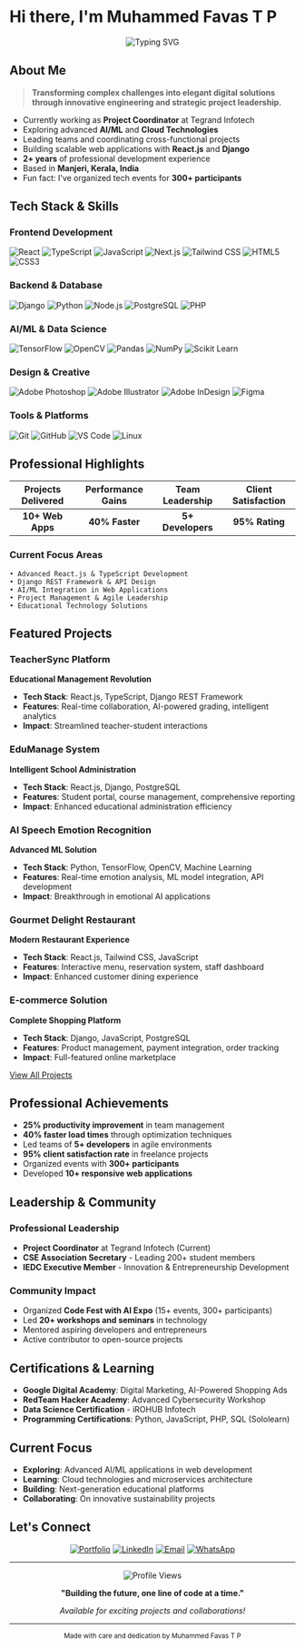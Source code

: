 # Hi there, I'm Muhammed Favas T P

<div align="center">
  <img src="https://readme-typing-svg.herokuapp.com?font=Fira+Code&size=28&duration=3000&pause=1000&color=2E9EFF&center=true&vCenter=true&width=600&lines=Project+Coordinator;Full-Stack+Developer;AI%2FML+Enthusiast;Creative+Problem+Solver" alt="Typing SVG" />
</div>

## About Me

> **Transforming complex challenges into elegant digital solutions through innovative engineering and strategic project leadership.**

- Currently working as **Project Coordinator** at Tegrand Infotech
- Exploring advanced **AI/ML** and **Cloud Technologies**
- Leading teams and coordinating cross-functional projects
- Building scalable web applications with **React.js** and **Django**
- **2+ years** of professional development experience
- Based in **Manjeri, Kerala, India**
- Fun fact: I've organized tech events for **300+ participants**

## Tech Stack & Skills

### Frontend Development
![React](https://img.shields.io/badge/React-20232A?style=for-the-badge&logo=react&logoColor=61DAFB)
![TypeScript](https://img.shields.io/badge/TypeScript-007ACC?style=for-the-badge&logo=typescript&logoColor=white)
![JavaScript](https://img.shields.io/badge/JavaScript-323330?style=for-the-badge&logo=javascript&logoColor=F7DF1E)
![Next.js](https://img.shields.io/badge/Next.js-000000?style=for-the-badge&logo=next.js&logoColor=white)
![Tailwind CSS](https://img.shields.io/badge/Tailwind_CSS-38B2AC?style=for-the-badge&logo=tailwind-css&logoColor=white)
![HTML5](https://img.shields.io/badge/HTML5-E34F26?style=for-the-badge&logo=html5&logoColor=white)
![CSS3](https://img.shields.io/badge/CSS3-1572B6?style=for-the-badge&logo=css3&logoColor=white)

### Backend & Database
![Django](https://img.shields.io/badge/Django-092E20?style=for-the-badge&logo=django&logoColor=white)
![Python](https://img.shields.io/badge/Python-FFD43B?style=for-the-badge&logo=python&logoColor=blue)
![Node.js](https://img.shields.io/badge/Node.js-339933?style=for-the-badge&logo=node.js&logoColor=white)
![PostgreSQL](https://img.shields.io/badge/PostgreSQL-316192?style=for-the-badge&logo=postgresql&logoColor=white)
![PHP](https://img.shields.io/badge/PHP-777BB4?style=for-the-badge&logo=php&logoColor=white)

### AI/ML & Data Science
![TensorFlow](https://img.shields.io/badge/TensorFlow-FF6F00?style=for-the-badge&logo=tensorflow&logoColor=white)
![OpenCV](https://img.shields.io/badge/OpenCV-27338e?style=for-the-badge&logo=OpenCV&logoColor=white)
![Pandas](https://img.shields.io/badge/Pandas-2C2D72?style=for-the-badge&logo=pandas&logoColor=white)
![NumPy](https://img.shields.io/badge/Numpy-777BB4?style=for-the-badge&logo=numpy&logoColor=white)
![Scikit Learn](https://img.shields.io/badge/scikit_learn-F7931E?style=for-the-badge&logo=scikit-learn&logoColor=white)

### Design & Creative
![Adobe Photoshop](https://img.shields.io/badge/Adobe%20Photoshop-31A8FF?style=for-the-badge&logo=Adobe%20Photoshop&logoColor=black)
![Adobe Illustrator](https://img.shields.io/badge/Adobe%20Illustrator-FF9A00?style=for-the-badge&logo=adobe%20illustrator&logoColor=white)
![Adobe InDesign](https://img.shields.io/badge/Adobe%20InDesign-FF3366?style=for-the-badge&logo=Adobe%20InDesign&logoColor=white)
![Figma](https://img.shields.io/badge/Figma-F24E1E?style=for-the-badge&logo=figma&logoColor=white)

### Tools & Platforms
![Git](https://img.shields.io/badge/Git-F05032?style=for-the-badge&logo=git&logoColor=white)
![GitHub](https://img.shields.io/badge/GitHub-100000?style=for-the-badge&logo=github&logoColor=white)
![VS Code](https://img.shields.io/badge/VS_Code-0078D4?style=for-the-badge&logo=visual%20studio%20code&logoColor=white)
![Linux](https://img.shields.io/badge/Linux-FCC624?style=for-the-badge&logo=linux&logoColor=black)

## Professional Highlights

<div align="center">
  
| Projects Delivered | Performance Gains | Team Leadership | Client Satisfaction |
|:-------------------:|:----------------:|:---------------:|:------------------:|
| **10+ Web Apps** | **40% Faster** | **5+ Developers** | **95% Rating** |

</div>

### Current Focus Areas
```
• Advanced React.js & TypeScript Development
• Django REST Framework & API Design  
• AI/ML Integration in Web Applications
• Project Management & Agile Leadership
• Educational Technology Solutions
```

## Featured Projects

### TeacherSync Platform
**Educational Management Revolution**
- **Tech Stack**: React.js, TypeScript, Django REST Framework
- **Features**: Real-time collaboration, AI-powered grading, intelligent analytics
- **Impact**: Streamlined teacher-student interactions

### EduManage System
**Intelligent School Administration**
- **Tech Stack**: React.js, Django, PostgreSQL
- **Features**: Student portal, course management, comprehensive reporting
- **Impact**: Enhanced educational administration efficiency

### AI Speech Emotion Recognition
**Advanced ML Solution**
- **Tech Stack**: Python, TensorFlow, OpenCV, Machine Learning
- **Features**: Real-time emotion analysis, ML model integration, API development
- **Impact**: Breakthrough in emotional AI applications

### Gourmet Delight Restaurant
**Modern Restaurant Experience**
- **Tech Stack**: React.js, Tailwind CSS, JavaScript
- **Features**: Interactive menu, reservation system, staff dashboard
- **Impact**: Enhanced customer dining experience

### E-commerce Solution
**Complete Shopping Platform**
- **Tech Stack**: Django, JavaScript, PostgreSQL
- **Features**: Product management, payment integration, order tracking
- **Impact**: Full-featured online marketplace

[View All Projects](https://favasmuhammed.github.io/portfolio)

## Professional Achievements

- **25% productivity improvement** in team management
- **40% faster load times** through optimization techniques
- Led teams of **5+ developers** in agile environments
- **95% client satisfaction rate** in freelance projects
- Organized events with **300+ participants**
- Developed **10+ responsive web applications**

## Leadership & Community

### Professional Leadership
- **Project Coordinator** at Tegrand Infotech (Current)
- **CSE Association Secretary** - Leading 200+ student members
- **IEDC Executive Member** - Innovation & Entrepreneurship Development

### Community Impact
- Organized **Code Fest with AI Expo** (15+ events, 300+ participants)
- Led **20+ workshops and seminars** in technology
- Mentored aspiring developers and entrepreneurs
- Active contributor to open-source projects

## Certifications & Learning

- **Google Digital Academy**: Digital Marketing, AI-Powered Shopping Ads
- **RedTeam Hacker Academy**: Advanced Cybersecurity Workshop
- **Data Science Certification** - iROHUB Infotech
- **Programming Certifications**: Python, JavaScript, PHP, SQL (Sololearn)

## Current Focus

- **Exploring**: Advanced AI/ML applications in web development
- **Learning**: Cloud technologies and microservices architecture
- **Building**: Next-generation educational platforms
- **Collaborating**: On innovative sustainability projects

## Let's Connect

<div align="center">
  
[![Portfolio](https://img.shields.io/badge/Portfolio-FF5722?style=for-the-badge&logo=todoist&logoColor=white)](https://favasmuhammed.github.io/portfolio)
[![LinkedIn](https://img.shields.io/badge/LinkedIn-0077B5?style=for-the-badge&logo=linkedin&logoColor=white)](https://linkedin.com/in/muhammed-favas-t-p)
[![Email](https://img.shields.io/badge/Email-D14836?style=for-the-badge&logo=gmail&logoColor=white)](mailto:favastp2@gmail.com)
[![WhatsApp](https://img.shields.io/badge/WhatsApp-25D366?style=for-the-badge&logo=whatsapp&logoColor=white)](https://wa.me/917510206913)

</div>

---

<div align="center">
  <img src="https://komarev.com/ghpvc/?username=favasMuhammed&style=for-the-badge&color=brightgreen" alt="Profile Views" />
  
  **"Building the future, one line of code at a time."**
  
  *Available for exciting projects and collaborations!*
</div>

---

<div align="center">
  <sub>Made with care and dedication by Muhammed Favas T P</sub>
</div>
